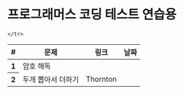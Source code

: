 <h1>프로그래머스 코딩 테스트 연습용</h1>

<table>
   <tr>
      <th scope="col">#</th>
      <th scope="col">문제</th>
      <th scope="col">링크</th>
      <th scope="col">날짜</th>

    </tr>
   
   <tbody>
    <tr>
      <th scope="row">1</th>
      <td>암호 해독</td>
      <td></td>
    </tr>
    <tr>
      <th scope="row">2</th>
      <td>두개 뽑아서 더하기</td>
      <td>Thornton</td>
    </tr>
  </tbody>
  
  
</table>
